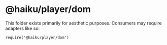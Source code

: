 # @haiku/player/dom

This folder exists primarily for aesthetic purposes. Consumers may require adapters like so:

    require('@haiku/player/dom')

